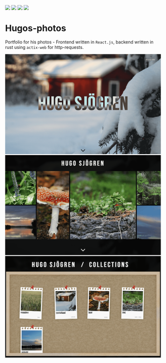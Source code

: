<div style="width:100%">
<img src="https://img.shields.io/github/actions/workflow/status/Arturr-H/Hugos-photos/rust.yml" />
<img src="https://img.shields.io/github/repo-size/Arturr-H/Hugos-photos" />
<img src="https://img.shields.io/github/license/Arturr-H/Hugos-photos" />
<img src="https://img.shields.io/badge/Crates-11-orange" />
</div>

# Hugos-photos
Portfolio for his photos - Frontend written in `React.js`, backend written in rust using `actix-web` for http-requests. 

<img src="./.github/screenshots/section-1.png">
<img src="./.github/screenshots/section-2.png">
<img src="./.github/screenshots/section-3.png">

